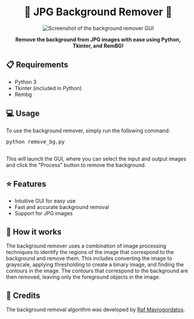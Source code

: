 ﻿<h1 align="center">🎨 JPG Background Remover 🎨</h1>

<p align="center">
  <img src="screenshot.png" alt="Screenshot of the background remover GUI">
</p>

<p align="center">
  <b>Remove the background from JPG images with ease using Python, Tkinter, and RemBG!</b>
</p>

<h2>📋 Requirements</h2>
<ul>
  <li>Python 3</li>
  <li>Tkinter (included in Python)</li>
  <li>Rembg</li>
</ul>

<h2>💻 Usage</h2>
<p>
  To use the background remover, simply run the following command:
  <pre>
python remove_bg.py
  </pre>
  This will launch the GUI, where you can select the input and output images and click the "Process" button to remove the background.
</p>

<h2>⭐ Features</h2>
<ul>
  <li>Intuitive GUI for easy use</li>
  <li>Fast and accurate background removal</li>
  <li>Support for JPG images</li>
</ul>

<h2>🤔 How it works</h2>
<p>
  The background remover uses a combination of image processing techniques to identify the regions of the image that correspond to the background and remove them. This includes converting the image to grayscale, applying thresholding to create a binary image, and finding the contours in the image. The contours that correspond to the background are then removed, leaving only the foreground objects in the image.
</p>

<h2>🙏 Credits</h2>
<p>
  The background removal algorithm was developed by <a href="https://github.com/rafmavrogordatos">Raf Mavrogordatos</a>.
</p>
